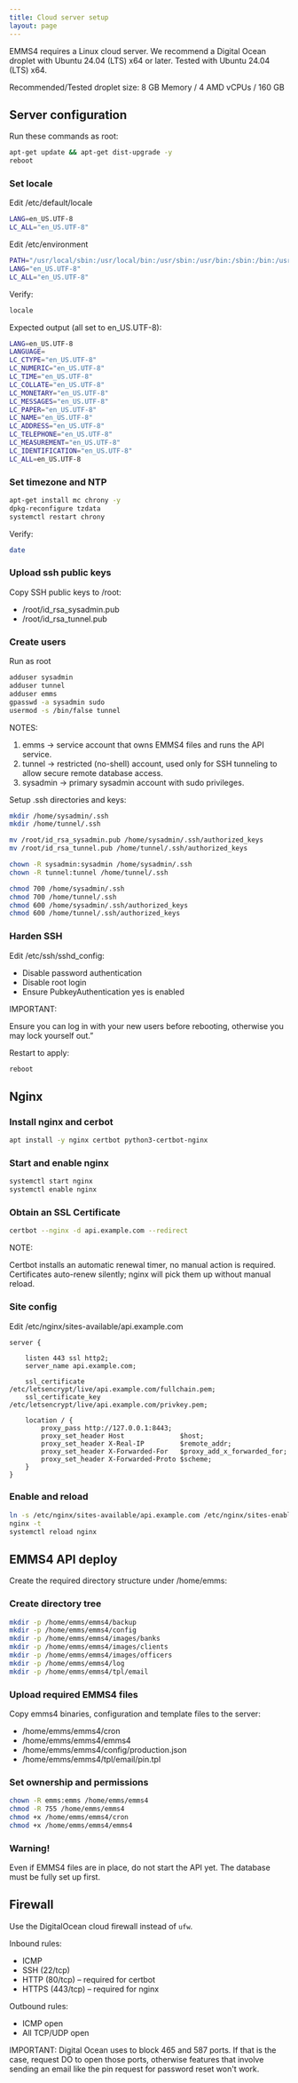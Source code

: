```yaml
---
title: Cloud server setup
layout: page
---
```


EMMS4 requires a Linux cloud server. We recommend a Digital Ocean droplet with Ubuntu 24.04 (LTS) x64 or later. Tested with Ubuntu 24.04 (LTS) x64. 

Recommended/Tested droplet size: 8 GB Memory / 4 AMD vCPUs / 160 GB 

## Server configuration

Run these commands as root:

```bash
apt-get update && apt-get dist-upgrade -y
reboot
```

### Set locale

Edit /etc/default/locale

```bash
LANG=en_US.UTF-8
LC_ALL="en_US.UTF-8"
```

Edit /etc/environment

```bash
PATH="/usr/local/sbin:/usr/local/bin:/usr/sbin:/usr/bin:/sbin:/bin:/usr/games:/usr/local/games:/snap/bin"
LANG="en_US.UTF-8"
LC_ALL="en_US.UTF-8"
```

Verify:
```bash
locale
```

Expected output (all set to en_US.UTF-8):
```bash
LANG=en_US.UTF-8
LANGUAGE=
LC_CTYPE="en_US.UTF-8"
LC_NUMERIC="en_US.UTF-8"
LC_TIME="en_US.UTF-8"
LC_COLLATE="en_US.UTF-8"
LC_MONETARY="en_US.UTF-8"
LC_MESSAGES="en_US.UTF-8"
LC_PAPER="en_US.UTF-8"
LC_NAME="en_US.UTF-8"
LC_ADDRESS="en_US.UTF-8"
LC_TELEPHONE="en_US.UTF-8"
LC_MEASUREMENT="en_US.UTF-8"
LC_IDENTIFICATION="en_US.UTF-8"
LC_ALL=en_US.UTF-8
```

### Set timezone and NTP

```bash
apt-get install mc chrony -y
dpkg-reconfigure tzdata
systemctl restart chrony
```

Verify:
```bash
date
```

### Upload ssh public keys

Copy SSH public keys to /root:

* /root/id_rsa_sysadmin.pub
* /root/id_rsa_tunnel.pub

### Create users

Run as root

```bash
adduser sysadmin
adduser tunnel
adduser emms
gpasswd -a sysadmin sudo
usermod -s /bin/false tunnel
```

NOTES:

1. emms → service account that owns EMMS4 files and runs the API service.
2. tunnel → restricted (no-shell) account, used only for SSH tunneling to allow secure remote database access.
3. sysadmin → primary sysadmin account with sudo privileges.

Setup .ssh directories and keys:

```bash
mkdir /home/sysadmin/.ssh
mkdir /home/tunnel/.ssh

mv /root/id_rsa_sysadmin.pub /home/sysadmin/.ssh/authorized_keys
mv /root/id_rsa_tunnel.pub /home/tunnel/.ssh/authorized_keys

chown -R sysadmin:sysadmin /home/sysadmin/.ssh
chown -R tunnel:tunnel /home/tunnel/.ssh

chmod 700 /home/sysadmin/.ssh
chmod 700 /home/tunnel/.ssh
chmod 600 /home/sysadmin/.ssh/authorized_keys
chmod 600 /home/tunnel/.ssh/authorized_keys
```

### Harden SSH

Edit /etc/ssh/sshd_config:

* Disable password authentication
* Disable root login
* Ensure PubkeyAuthentication yes is enabled

IMPORTANT:

Ensure you can log in with your new users before rebooting, otherwise you may lock yourself out.”

Restart to apply:

```bash
reboot
```

## Nginx

### Install nginx and cerbot
```bash
apt install -y nginx certbot python3-certbot-nginx
```

### Start and enable nginx
```bash
systemctl start nginx
systemctl enable nginx
```

### Obtain an SSL Certificate
```bash
certbot --nginx -d api.example.com --redirect
```

NOTE:

Certbot installs an automatic renewal timer, no manual action is required. Certificates auto-renew silently; nginx will pick them up without manual reload.

### Site config

Edit /etc/nginx/sites-available/api.example.com
```nginx
server {

    listen 443 ssl http2;
    server_name api.example.com;

    ssl_certificate     /etc/letsencrypt/live/api.example.com/fullchain.pem;
    ssl_certificate_key /etc/letsencrypt/live/api.example.com/privkey.pem;

    location / {
        proxy_pass http://127.0.0.1:8443;
        proxy_set_header Host              $host;
        proxy_set_header X-Real-IP         $remote_addr;
        proxy_set_header X-Forwarded-For   $proxy_add_x_forwarded_for;
        proxy_set_header X-Forwarded-Proto $scheme;
    }
}
```

### Enable and reload
```bash
ln -s /etc/nginx/sites-available/api.example.com /etc/nginx/sites-enabled/
nginx -t
systemctl reload nginx
```

## EMMS4 API deploy

Create the required directory structure under /home/emms:

### Create directory tree

```bash
mkdir -p /home/emms/emms4/backup
mkdir -p /home/emms/emms4/config
mkdir -p /home/emms/emms4/images/banks
mkdir -p /home/emms/emms4/images/clients
mkdir -p /home/emms/emms4/images/officers
mkdir -p /home/emms/emms4/log
mkdir -p /home/emms/emms4/tpl/email
```

### Upload required EMMS4 files

Copy emms4 binaries, configuration and template files to the server:

* /home/emms/emms4/cron
* /home/emms/emms4/emms4
* /home/emms/emms4/config/production.json
* /home/emms/emms4/tpl/email/pin.tpl

### Set ownership and permissions
```bash
chown -R emms:emms /home/emms/emms4
chmod -R 755 /home/emms/emms4
chmod +x /home/emms/emms4/cron
chmod +x /home/emms/emms4/emms4
```
### Warning!

Even if EMMS4 files are in place, do not start the API yet.
The database must be fully set up first.

## Firewall

Use the DigitalOcean cloud firewall instead of `ufw`.  

Inbound rules:

* ICMP
* SSH (22/tcp)
* HTTP (80/tcp) – required for certbot
* HTTPS (443/tcp) – required for nginx

Outbound rules:

* ICMP open
* All TCP/UDP open

IMPORTANT: Digital Ocean uses to block 465 and 587 ports. If that is the case, request DO to open those ports, otherwise features that involve sending an email like the pin request for password reset won't work.